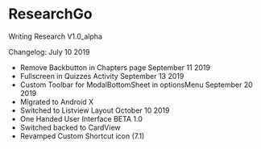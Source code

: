 # ResearchGo
Writing Research
V1.0_alpha

Changelog:
July 10 2019
- Remove Backbutton in Chapters page
September 11 2019
- Fullscreen in Quizzes Activity
September 13 2019
- Custom Toolbar for ModalBottomSheet in optionsMenu
September 20 2019
- Migrated to Android X
- Switched to Listview Layout
October 10 2019
- One Handed User Interface BETA 1.0
- Switched backed to CardView
- Revamped Custom Shortcut icon (7.1)
